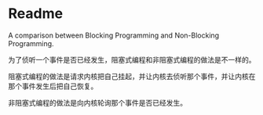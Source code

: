 # Readme
A comparison between Blocking Programming and Non-Blocking Programming.

为了侦听一个事件是否已经发生，阻塞式编程和非阻塞式编程的做法是不一样的。

阻塞式编程的做法是请求内核把自己挂起，并让内核去侦听那个事件，并让内核在那个事件发生后把自己恢复。

非阻塞式编程的做法是向内核轮询那个事件是否已经发生。
